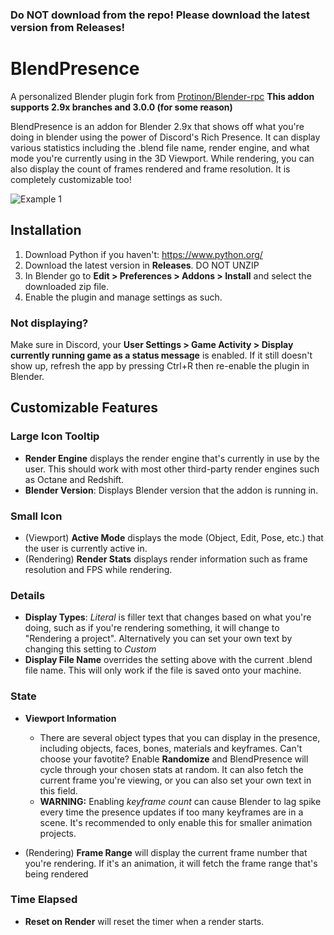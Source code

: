 ### Do NOT download from the repo! Please download the latest version from Releases!

# BlendPresence
A personalized Blender plugin fork from [Protinon/Blender-rpc](https://github.com/Protinon/Blender-rpc)
**This addon supports 2.9x branches and 3.0.0 (for some reason)**

BlendPresence is an addon for Blender 2.9x that shows off what you're doing in blender using the power of Discord's Rich Presence. It can display various statistics including the .blend file name, render engine, and what mode you're currently using in the 3D Viewport. While rendering, you can also display the count of frames rendered and frame resolution. It is completely customizable too!

![Example 1](https://i.imgur.com/7iU1VcC_d.png?maxwidth=437)

## Installation
1. Download Python if you haven't: https://www.python.org/
2. Download the latest version in **Releases**. DO NOT UNZIP
3. In Blender go to **Edit > Preferences > Addons > Install** and select the downloaded zip file.
4. Enable the plugin and manage settings as such.

### Not displaying?
Make sure in Discord, your **User Settings > Game Activity > Display currently running game as a status message** is enabled. If it still doesn't show up, refresh the app by pressing Ctrl+R then re-enable the plugin in Blender.

## Customizable Features
### Large Icon Tooltip ###
- **Render Engine** displays the render engine that's currently in use by the user. This should work with most other third-party render engines such as Octane and Redshift.
- **Blender Version**: Displays Blender version that the addon is running in.

### Small Icon ###
- (Viewport) **Active Mode** displays the mode (Object, Edit, Pose, etc.) that the user is currently active in.
- (Rendering) **Render Stats** displays render information such as frame resolution and FPS while rendering.

### Details ###
- **Display Types**: *Literal* is filler text that changes based on what you're doing, such as if you're rendering something, it will change to "Rendering a project". Alternatively you can set your own text by changing this setting to *Custom*
- **Display File Name** overrides the setting above with the current .blend file name. This will only work if the file is saved onto your machine.

### State ###
- **Viewport Information**
   - There are several object types that you can display in the presence, including objects, faces, bones, materials and keyframes. Can't choose your favotite? Enable **Randomize** and BlendPresence will cycle through your chosen stats at random. It can also fetch the current frame you're viewing, or you can also set your own text in this field.
   - **WARNING:** Enabling *keyframe count* can cause Blender to lag spike every time the presence updates if too many keyframes are in a scene. It's recommended to only enable this for smaller animation projects.

- (Rendering) **Frame Range** will display the current frame number that you're rendering. If it's an animation, it will fetch the frame range that's being rendered

### Time Elapsed ###
- **Reset on Render** will reset the timer when a render starts.
